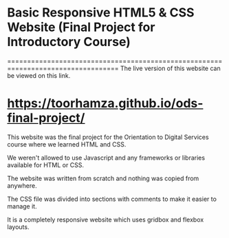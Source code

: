 # Basic Responsive HTML5 & CSS Website (Final Project for Introductory Course)

==================================================================================
The live version of this website can be viewed on this link.

https://toorhamza.github.io/ods-final-project/
==================================================================================

This website was the final project for the Orientation to Digital Services course where we learned HTML and CSS.

We weren't allowed to use Javascript and any frameworks or libraries available for HTML or CSS.

The website was written from scratch and nothing was copied from anywhere. 

The CSS file was divided into sections with comments to make it easier to manage it. 

It is a completely responsive website which uses gridbox and flexbox layouts. 


